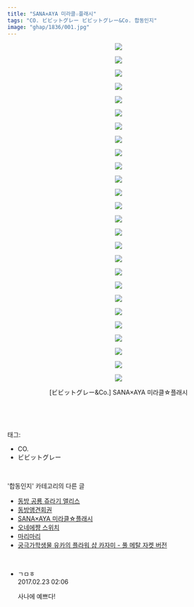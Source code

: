```yaml
---
title: "SANA×AYA 미라클☆플래시"
tags: "CO. ビビットグレー ビビットグレー&Co. 합동인지"
image: "ghap/1836/001.jpg"
---
```

<div class="article">
<p style="text-align: center; clear: none; float: none;"><img src="{{ site.nasurl }}/ghap/1836/001.jpg"/></p>
<p style="text-align: center; clear: none; float: none;"><img src="{{ site.nasurl }}/ghap/1836/002.jpg"/></p>
<p style="text-align: center; clear: none; float: none;"><img src="{{ site.nasurl }}/ghap/1836/003.jpg"/></p>
<p style="text-align: center; clear: none; float: none;"><img src="{{ site.nasurl }}/ghap/1836/004.jpg"/></p>
<p style="text-align: center; clear: none; float: none;"><img src="{{ site.nasurl }}/ghap/1836/005.jpg"/></p>
<p style="text-align: center; clear: none; float: none;"><img src="{{ site.nasurl }}/ghap/1836/006.jpg"/></p>
<p style="text-align: center; clear: none; float: none;"><img src="{{ site.nasurl }}/ghap/1836/007.jpg"/></p>
<p style="text-align: center; clear: none; float: none;"><img src="{{ site.nasurl }}/ghap/1836/008.jpg"/></p>
<p style="text-align: center; clear: none; float: none;"><img src="{{ site.nasurl }}/ghap/1836/009.jpg"/></p>
<p style="text-align: center; clear: none; float: none;"><img src="{{ site.nasurl }}/ghap/1836/010.jpg"/></p>
<p style="text-align: center; clear: none; float: none;"><img src="{{ site.nasurl }}/ghap/1836/011.jpg"/></p>
<p style="text-align: center; clear: none; float: none;"><img src="{{ site.nasurl }}/ghap/1836/012.jpg"/></p>
<p style="text-align: center; clear: none; float: none;"><img src="{{ site.nasurl }}/ghap/1836/013.jpg"/></p>
<p style="text-align: center; clear: none; float: none;"><img src="{{ site.nasurl }}/ghap/1836/014.jpg"/></p>
<p style="text-align: center; clear: none; float: none;"><img src="{{ site.nasurl }}/ghap/1836/015.jpg"/></p>
<p style="text-align: center; clear: none; float: none;"><img src="{{ site.nasurl }}/ghap/1836/016.jpg"/></p>
<p style="text-align: center; clear: none; float: none;"><img src="{{ site.nasurl }}/ghap/1836/017.jpg"/></p>
<p style="text-align: center; clear: none; float: none;"><img src="{{ site.nasurl }}/ghap/1836/018.jpg"/></p>
<p style="text-align: center; clear: none; float: none;"><img src="{{ site.nasurl }}/ghap/1836/019.jpg"/></p>
<p style="text-align: center; clear: none; float: none;"><img src="{{ site.nasurl }}/ghap/1836/020.jpg"/></p>
<p style="text-align: center; clear: none; float: none;"><img src="{{ site.nasurl }}/ghap/1836/021.jpg"/></p>
<p style="text-align: center; clear: none; float: none;"><img src="{{ site.nasurl }}/ghap/1836/022.jpg"/></p>
<p style="text-align: center; clear: none; float: none;"><img src="{{ site.nasurl }}/ghap/1836/023.jpg"/></p>
<p style="text-align: center; clear: none; float: none;"><img src="{{ site.nasurl }}/ghap/1836/024.jpg"/></p>
<p style="text-align: center; clear: none; float: none;"><img src="{{ site.nasurl }}/ghap/1836/025.jpg"/></p>
<p style="text-align: center; clear: none; float: none;"><img src="{{ site.nasurl }}/ghap/1836/026.jpg"/></p>
<p style="text-align: center; clear: none; float: none;">[ビビットグレー&amp;Co.] SANA×AYA 미라클☆플래시</p>
<p><br/></p>
</div><br/>
<div class="tagTrail">
<p>태그: </p>
<ul>
<li>CO.</li>
<li>ビビットグレー</li>
</ul>
</div><br/>
<div class="another">
<p>'합동인지' 카테고리의 다른 글</p>
<ul>
<li><a href="/2016-09-03-ghap_1979">동방 공룡 쥬라기 앨리스</a></li>
<li><a href="/2016-08-29-ghap_1906">동방앵견회권</a></li>
<li><a href="/2016-08-26-ghap_1836">SANA×AYA 미라클☆플래시</a></li>
<li><a href="/2016-08-21-ghap_1745">오네에쨩 스위치</a></li>
<li><a href="/2016-08-21-ghap_1743">마리마리</a></li>
<li><a href="/2016-08-20-ghap_1733">궁극가학생물 유카의 플라워 샵 카자미 - 풀 메탈 자켓 버전</a></li>
</ul>
</div><br/>
<div class="cb_module cb_fluid">
<div class="cb_wrt cb_profile">
<div class="comment">
<ul>
<li class="cb_thumb_off" id="comment14922689">
<div class="cb_comment_area">
<div class="cb_info_area">
<div class="cb_section">
<span class="cb_nick_name">ㄱㅁㅎ</span>
</div>
<div class="cb_section">
<span class="cb_date">2017.02.23 02:06 </span>
</div>
</div>
<div class="cb_dsc_comment">
<p class="cb_dsc">
											사나에 예쁘다!
										</p>
</div>
</div></li>
</ul>
</div>
</div><!-- commentList close -->
</div><br/>
